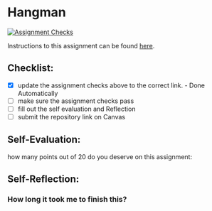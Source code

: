 Hangman
=====================
[![Assignment Checks](https://github.com/IT3049C-Students/6-hangman-kooncewc/actions/workflows/classroom.yml/badge.svg)](https://github.com/IT3049C-Students/6-hangman-kooncewc/actions/workflows/classroom.yml)

Instructions to this assignment can be found [here](#).

## Checklist:
- [x] update the assignment checks above to the correct link. - Done Automatically
- [ ] make sure the assignment checks pass
- [ ] fill out the self evaluation and Reflection
- [ ] submit the repository link on Canvas

## Self-Evaluation:

how many points out of 20 do you deserve on this assignment:

## Self-Reflection:

### How long it took me to finish this?
